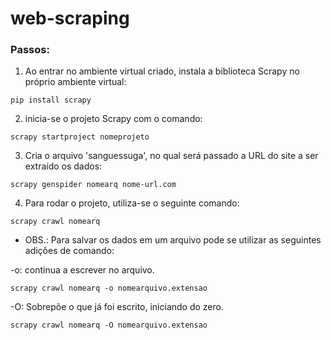 # web-scraping

### Passos:
1. Ao entrar no ambiente virtual criado, instala a biblioteca Scrapy no próprio ambiente virtual:
  ```
  pip install scrapy
  ```

2. inicia-se o projeto Scrapy com o comando:
  ```
  scrapy startproject nomeprojeto
  ```
3. Cria o arquivo 'sanguessuga', no qual será passado a URL do site a ser extraído os dados:
  ```
  scrapy genspider nomearq nome-url.com
  ```
4. Para rodar o projeto, utiliza-se o seguinte comando:
  ```
  scrapy crawl nomearq
  ```
  * OBS.: Para salvar os dados em um arquivo pode se utilizar as seguintes adições de comando:
  
  -o: continua a escrever no arquivo.
  ```
  scrapy crawl nomearq -o nomearquivo.extensao
  ```
  
   -O: Sobrepõe o que já foi escrito, iniciando do zero.
  ```
  scrapy crawl nomearq -O nomearquivo.extensao
  ```
